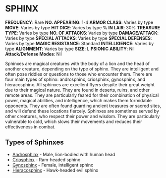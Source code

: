 # SPHINX

**FREQUENCY**: Rare
**NO. APPEARING**: 1-4
**ARMOR CLASS**: Varies by type
**MOVE**: Varies by type
**HIT DICE**: Varies by type
**% IN LAIR**: 30%
**TREASURE TYPE**: Varies by type
**NO. OF ATTACKS**: Varies by type
**DAMAGE/ATTACK**: Varies by type
**SPECIAL ATTACKS**: Varies by type
**SPECIAL DEFENSES**: Varies by type
**MAGIC RESISTANCE**: Standard
**INTELLIGENCE**: Varies by type
**ALIGNMENT**: Varies by type
**SIZE**: L
**PSIONIC ABILITY**: Nil
**Attack/Defense Modes**: Nil

Sphinxes are magical creatures with the body of a lion and the head of another creature, depending on the type of sphinx. They are intelligent and often pose riddles or questions to those who encounter them. There are four main types of sphinx: androsphinx, criosphinx, gynosphinx, and hieracosphinx. All sphinxes are excellent flyers despite their great weight due to their magical nature. They are found in deserts, ruins, and other remote areas. They are particularly feared for their combination of physical power, magical abilities, and intelligence, which makes them formidable opponents. They are often found guarding ancient treasures or sacred sites, and will defend these locations fiercely. Sphinxes are sometimes served by other creatures, who respect their power and wisdom. They are particularly vulnerable to cold, which slows their movements and reduces their effectiveness in combat.

## Types of Sphinxes

- [Androsphinx](Sphinx_Androsphinx.md) - Male, lion-bodied with human head
- [Criosphinx](Sphinx_Criosphinx.md) - Ram-headed sphinx
- [Gynosphinx](Sphinx_Gynosphinx.md) - Female, intelligent sphinx
- [Hieracosphinx](Sphinx_Hieracosphinx.md) - Hawk-headed evil sphinx
